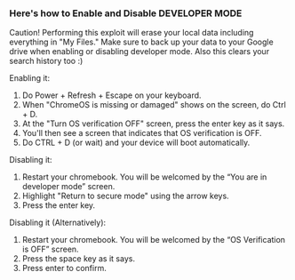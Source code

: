 ### Here's how to Enable and Disable DEVELOPER MODE 
Caution! Performing this exploit will erase your local data including everything in "My Files." Make sure to back up your data to your Google drive when enabling or disabling developer mode.
Also this clears your search history too :) <br>

Enabling it:
1. Do Power + Refresh + Escape on your keyboard.
2. When "ChromeOS is missing or damaged" shows on the screen, do Ctrl + D.
3. At the "Turn OS verification OFF" screen, press the enter key as it says.
4. You'll then see a screen that indicates that OS verification is OFF.
5. Do CTRL + D (or wait) and your device will boot automatically.

Disabling it:
1. Restart your chromebook. You will be welcomed by the “You are in developer mode” screen.
2. Highlight "Return to secure mode" using the arrow keys.
3. Press the enter key.

Disabling it (Alternatively):
1. Restart your chromebook. You will be welcomed by the “OS Verification is OFF” screen.
2. Press the space key as it says.
3. Press enter to confirm.

